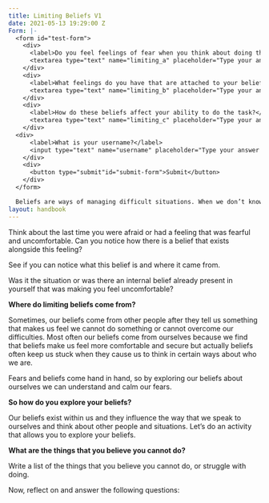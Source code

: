 ```yaml
---
title: Limiting Beliefs V1
date: 2021-05-13 19:29:00 Z
Form: |-
  <form id="test-form">
    <div>
      <label>Do you feel feelings of fear when you think about doing these things?</label>
      <textarea type="text" name="limiting_a" placeholder="Type your answer here"/></textarea>
    </div>
    <div>
      <label>What feelings do you have that are attached to your beliefs about the things that you cannot do?</label>
      <textarea type="text" name="limiting_b" placeholder="Type your answer here"/></textarea>
    </div>
    <div>
      <label>How do these beliefs affect your ability to do the task?</label>
      <textarea type="text" name="limiting_c" placeholder="Type your answer here"/></textarea>
    </div>
  <div>
      <label>What is your username?</label>
      <input type="text" name="username" placeholder="Type your answer here"/></input>
    </div>
    <div>
      <button type="submit"id="submit-form">Submit</button>
    </div>
  </form>

  Beliefs are ways of managing difficult situations. When we don’t know the answer to something, we create a belief to help us feel like we know the outcome of the situation. People have beliefs about lots of different things. They have beliefs about who they are, they have beliefs about the things they can do and they have beliefs about other people, other groups and other situations that are happening.
layout: handbook
---
```



Think about the last time you were afraid or had a feeling that was fearful and uncomfortable. Can you notice how there is a belief that exists alongside this feeling?

See if you can notice what this belief is and where it came from.

Was it the situation or was there an internal belief already present in yourself that was making you feel uncomfortable? 

**Where do limiting beliefs come from?**

Sometimes, our beliefs come from other people after they tell us something that makes us feel we cannot do something or cannot overcome our difficulties. Most often our beliefs come from ourselves because we find that beliefs make us feel more comfortable and secure but actually beliefs often keep us stuck when they cause us to think in certain ways about who we are.

Fears and beliefs come hand in hand, so by exploring our beliefs about ourselves we can understand and calm our fears.

**So how do you explore your beliefs?**

Our beliefs exist within us and they influence the way that we speak to ourselves and think about other people and situations. Let’s do an activity that allows you to explore your beliefs.

**What are the things that you believe you cannot do?**

Write a list of the things that you believe you cannot do, or struggle with doing.

Now, reflect on and answer the following questions:
